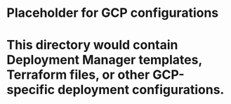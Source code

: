 
# Placeholder for GCP configurations
# This directory would contain Deployment Manager templates, Terraform files, or other GCP-specific deployment configurations.

